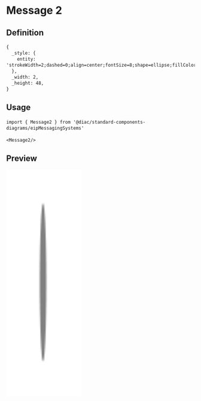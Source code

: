 # Message 2

## Definition

```
{
  _style: { 
    entity: 'strokeWidth=2;dashed=0;align=center;fontSize=8;shape=ellipse;fillColor=#808080;strokeColor=none;',
  },
  _width: 2,
  _height: 48,
}
```

## Usage

```
import { Message2 } from '@diac/standard-components-diagrams/eipMessagingSystems'

<Message2/>
```

## Preview

<img src="./message-2.png" width="200"/>
